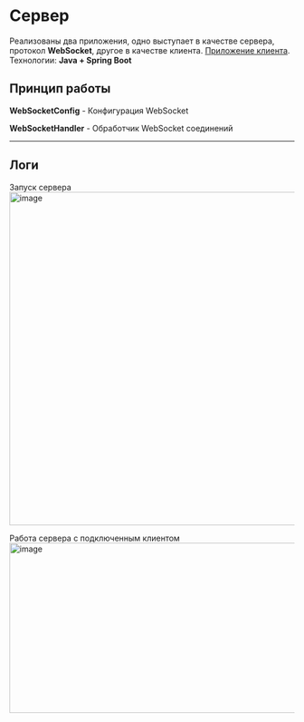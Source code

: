 # Сервер
Реализованы два приложения, одно выступает в качестве сервера, протокол **WebSocket**, другое в качестве клиента. [Приложение клиента](https://github.com/NonsensePluto/websocket-client).  
Технологии: **Java + Spring Boot**

## Принцип работы
**WebSocketConfig** - Конфигурация WebSocket
  
**WebSocketHandler** - Обработчик WebSocket соединений

---
## Логи
Запуск сервера  
<img width="1717" height="588" alt="image" src="https://github.com/user-attachments/assets/a7ef32bc-f302-4251-8345-41473b864060" />  
  
Работа сервера с подключенным клиентом  
<img width="1730" height="300" alt="image" src="https://github.com/user-attachments/assets/69ae9712-cef1-4d37-9d18-c3896c5f0364" />

